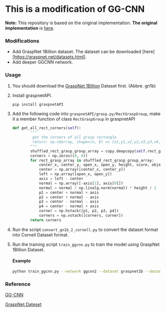 # This is a modification of GG-CNN

**Note:** This repository is based on the original implementation. **The original implementation** is [here](https://github.com/dougsm/ggcnnhttps://github.com/dougsm/ggcnn).

### Modifications

* Add GraspNet 1Billion dataset. The dataset can be downloaded [here][https://graspnet.net/datasets.html].
* Add deeper GGCNN network.

### Usage

1. You should download the [GraspNet 1Billion](https://graspnet.net/datasets.html) Dataset first. (Abbre. gn1b)

2. Install graspnetAPI.

   ```bash
   pip install graspnetAPI
   ```

3. Add the following code into `graspnetAPI/grasp.py/RectGraspGroup`, make it a member function of class `RectGraspGroup` in graspnetAPI

   ```python
   def get_all_rect_corners(self):
           """
          	get the corners of all grasp rectangle
          	return: np.ndarray, shape=(n, 8) => [x1,y1,x2,y2,x3,y3,x4,y4]
           """
           shuffled_rect_grasp_group_array = copy.deepcopy(self.rect_grasp_group_array)
           corners = np.zeros((0, 8))
           for rect_grasp_array in shuffled_rect_grasp_group_array:
               center_x, center_y, open_x, open_y, height, score, object_id = rect_grasp_array
               center = np.array([center_x, center_y])
               left = np.array([open_x, open_y])
               axis = left - center
               normal = np.array([-axis[1], axis[0]])
               normal = normal / np.linalg.norm(normal) * height / 2
               p1 = center + normal + axis
               p2 = center + normal - axis
               p3 = center - normal - axis
               p4 = center - normal + axis
               corner = np.hstack([p1, p2, p3, p4])
               corners = np.vstack([corners, corner])
           return corners
   ```

   

4. Run the script `convert_gn1b_2_cornell.py` to convert the dataset format into Cornell Dataset format.

5. Run the training script `train_ggcnn.py` to train the model using GraspNet 1Billion Dataset.

   #### Example

   ```bash
   python train_ggcnn.py --network ggcnn2 --dataset graspnet1b --dataset-path path-to-gn1b dataset --camera realsense --epochs 20 --batch-size 16 --num-workers 20 --description ggcnn2_gn1b
   ```

### Reference

[GG-CNN](https://github.com/dougsm/ggcnn)

[GraspNet Dateset](https://graspnet.net/datasets.html)



